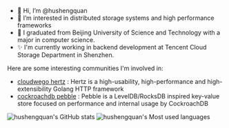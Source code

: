 - 👋 Hi, I’m @hushengquan
- 👀 I’m interested in distributed storage systems and high performance frameworks
- 🌱 I graduated from Beijing University of Science and Technology with a major in computer science.
- ✨ I'm currently working in backend development at Tencent Cloud Storage Department in Shenzhen.

Here are some interesting communities I'm involved in:

- [cloudwego hertz](https://github.com/cloudwego/hertz) : Hertz is a high-usability, high-performance and high-extensibility Golang HTTP framework
- [cockroachdb pebble](https://github.com/cockroachdb/pebble) : Pebble is a LevelDB/RocksDB inspired key-value store focused on performance and internal usage by CockroachDB

  
![hushengquan's GitHub stats](https://github-readme-stats.vercel.app/api?username=hushengquan)
![hushengquan's Most used languages](https://github-readme-stats.vercel.app/api/top-langs/?username=hushengquan&layout=compact&hide_border=true&langs_count=10)

<!---
hushengquan/hushengquan is a ✨ special ✨ repository because its `README.md` (this file) appears on your GitHub profile.
You can click the Preview link to take a look at your changes.
--->
